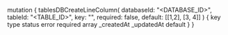 mutation {
    tablesDBCreateLineColumn(
        databaseId: "<DATABASE_ID>",
        tableId: "<TABLE_ID>",
        key: "",
        required: false,
        default: [[1,2], [3, 4]]
    ) {
        key
        type
        status
        error
        required
        array
        _createdAt
        _updatedAt
        default
    }
}
